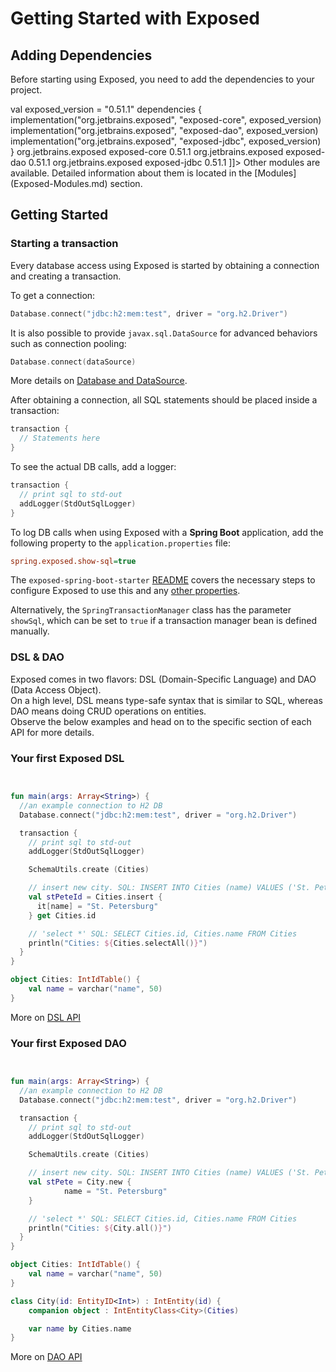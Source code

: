 # Getting Started with Exposed

## Adding Dependencies

Before starting using Exposed, you need to add the dependencies to your project.

<tabs>
<tab title="Gradle">
<code-block lang="kotlin">
val exposed_version = "0.51.1"
dependencies {
    implementation("org.jetbrains.exposed", "exposed-core", exposed_version)
    implementation("org.jetbrains.exposed", "exposed-dao", exposed_version)
    implementation("org.jetbrains.exposed", "exposed-jdbc", exposed_version)
}
</code-block>
</tab>
<tab title="Maven">
<code-block lang="xml">
<![CDATA[
<dependencies>
    <dependency>
      <groupId>org.jetbrains.exposed</groupId>
      <artifactId>exposed-core</artifactId>
      <version>0.51.1</version>
    </dependency>
    <dependency>
      <groupId>org.jetbrains.exposed</groupId>
      <artifactId>exposed-dao</artifactId>
      <version>0.51.1</version>
    </dependency>
    <dependency>
      <groupId>org.jetbrains.exposed</groupId>
      <artifactId>exposed-jdbc</artifactId>
      <version>0.51.1</version>
    </dependency>
</dependencies>
]]>
</code-block>
</tab>
</tabs>

<note> 
Other modules are available. Detailed information about them is located in the [Modules](Exposed-Modules.md) section.
</note>

## Getting Started

### Starting a transaction

Every database access using Exposed is started by obtaining a connection and creating a transaction.

To get a connection:

```kotlin
Database.connect("jdbc:h2:mem:test", driver = "org.h2.Driver")
```

It is also possible to provide `javax.sql.DataSource` for advanced behaviors such as connection pooling:

```kotlin
Database.connect(dataSource)
```

More details on [Database and DataSource](Database-and-DataSource.md).

After obtaining a connection, all SQL statements should be placed inside a transaction:

```kotlin
transaction {
  // Statements here
}
```

To see the actual DB calls, add a logger:

```kotlin
transaction {
  // print sql to std-out
  addLogger(StdOutSqlLogger)
}
```

To log DB calls when using Exposed with a **Spring Boot** application, add the following property to the `application.properties` file:
```ini
spring.exposed.show-sql=true
```

The `exposed-spring-boot-starter` [README](https://github.com/JetBrains/Exposed/tree/main/exposed-spring-boot-starter#configuring-exposed) covers the necessary steps to configure Exposed to use this and any [other properties](https://github.com/JetBrains/Exposed/tree/main/exposed-spring-boot-starter#automatic-schema-creation).

Alternatively, the `SpringTransactionManager` class has the parameter `showSql`, which can be set to `true` if a transaction manager bean is defined manually.

### DSL & DAO

Exposed comes in two flavors: DSL (Domain-Specific Language) and DAO (Data Access Object).  
On a high level, DSL means type-safe syntax that is similar to SQL, whereas DAO means doing CRUD operations on entities.  
Observe the below examples and head on to the specific section of each API for more details.

### Your first Exposed DSL

```kotlin


fun main(args: Array<String>) {
  //an example connection to H2 DB
  Database.connect("jdbc:h2:mem:test", driver = "org.h2.Driver")

  transaction {
    // print sql to std-out
    addLogger(StdOutSqlLogger)

    SchemaUtils.create (Cities)

    // insert new city. SQL: INSERT INTO Cities (name) VALUES ('St. Petersburg')
    val stPeteId = Cities.insert {
      it[name] = "St. Petersburg"
    } get Cities.id

    // 'select *' SQL: SELECT Cities.id, Cities.name FROM Cities
    println("Cities: ${Cities.selectAll()}")
  }
}

object Cities: IntIdTable() {
    val name = varchar("name", 50)
}

```

More on [DSL API](Deep-Dive-into-DSL.md)

### Your first Exposed DAO

```kotlin


fun main(args: Array<String>) {
  //an example connection to H2 DB
  Database.connect("jdbc:h2:mem:test", driver = "org.h2.Driver")

  transaction {
    // print sql to std-out
    addLogger(StdOutSqlLogger)

    SchemaUtils.create (Cities)

    // insert new city. SQL: INSERT INTO Cities (name) VALUES ('St. Petersburg')
    val stPete = City.new {
            name = "St. Petersburg"
    }

    // 'select *' SQL: SELECT Cities.id, Cities.name FROM Cities
    println("Cities: ${City.all()}")
  }
}

object Cities: IntIdTable() {
    val name = varchar("name", 50)
}

class City(id: EntityID<Int>) : IntEntity(id) {
    companion object : IntEntityClass<City>(Cities)

    var name by Cities.name
}
```

More on [DAO API](Deep-Dive-into-DAO.md)
